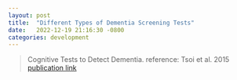 ```yaml
---
layout: post
title:  "Different Types of Dementia Screening Tests"
date:   2022-12-19 21:16:30 -0800
categories: development
---
```


> Cognitive Tests to Detect Dementia.
reference: Tsoi et al. 2015 [publication link](https://jamanetwork.com/journals/jamainternalmedicine/fullarticle/2301149)

